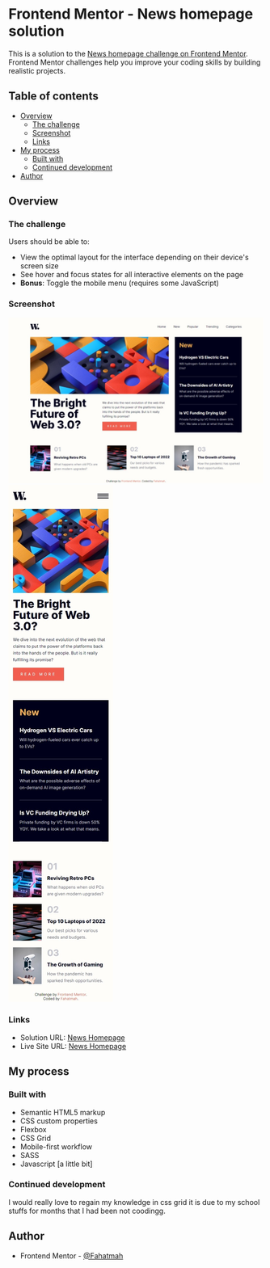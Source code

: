 # Frontend Mentor - News homepage solution

This is a solution to the [News homepage challenge on Frontend Mentor](https://www.frontendmentor.io/challenges/news-homepage-H6SWTa1MFl). Frontend Mentor challenges help you improve your coding skills by building realistic projects. 

## Table of contents

- [Overview](#overview)
  - [The challenge](#the-challenge)
  - [Screenshot](#screenshot)
  - [Links](#links)
- [My process](#my-process)
  - [Built with](#built-with)
  - [Continued development](#continued-development)
- [Author](#author)

## Overview

### The challenge

Users should be able to:

- View the optimal layout for the interface depending on their device's screen size
- See hover and focus states for all interactive elements on the page
- **Bonus**: Toggle the mobile menu (requires some JavaScript)

### Screenshot

![](screenshots/desktop-view.jpeg)
![](screenshots/mobile-view.jpeg)

### Links

- Solution URL: [News Homepage](https://github.com/Fahatmah/news-homepage-main.git)
- Live Site URL: [News Homepage](https://news-homepage-fem.netlify.app/)

## My process

### Built with

- Semantic HTML5 markup
- CSS custom properties
- Flexbox
- CSS Grid
- Mobile-first workflow
- SASS
- Javascript [a little bit]

### Continued development

I would really love to regain my knowledge in css grid it is due to my school stuffs for months that I had been not coodingg.

## Author

- Frontend Mentor - [@Fahatmah](https://www.frontendmentor.io/profile/Fahatmah)
